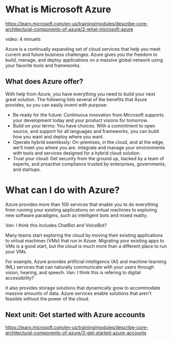 # What is Microsoft Azure

https://learn.microsoft.com/en-us/training/modules/describe-core-architectural-components-of-azure/2-what-microsoft-azure

video: 4 minuets

Azure is a continually expanding set of cloud services that help you meet current and future business challenges. Azure gives you the freedom to build, manage, and deploy applications on a massive global network using your favorite tools and frameworks.

## What does Azure offer?

With help from Azure, you have everything you need to build your next great solution. The following lists several of the benefits that Azure provides, so you can easily invent with purpose:

- Be ready for the future: Continuous innovation from Microsoft supports your development today and your product visions for tomorrow.
- Build on your terms: You have choices. With a commitment to open source, and support for all languages and frameworks, you can build how you want and deploy where you want.
- Operate hybrid seamlessly: On-premises, in the cloud, and at the edge, we'll meet you where you are. Integrate and manage your environments with tools and services designed for a hybrid cloud solution.
- Trust your cloud: Get security from the ground up, backed by a team of experts, and proactive compliance trusted by enterprises, governments, and startups.

# What can I do with Azure?

Azure provides more than 100 services that enable you to do everything from running your existing applications on virtual machines to exploring new software paradigms, such as intelligent bots and mixed reality.

Van: I think this includes ChatBot and VoiceBot?

Many teams start exploring the cloud by moving their existing applications to virtual machines (VMs) that run in Azure. Migrating your existing apps to VMs is a good start, but the cloud is much more than a different place to run your VMs.

For example, Azure provides artificial intelligence (AI) and machine-learning (ML) services that can naturally communicate with your users through vision, hearing, and speech.
Van: I think this is refering to digital accessibility?

It also provides storage solutions that dynamically grow to accommodate massive amounts of data. Azure services enable solutions that aren't feasible without the power of the cloud.

## Next unit: Get started with Azure accounts

https://learn.microsoft.com/en-us/training/modules/describe-core-architectural-components-of-azure/3-get-started-azure-accounts
